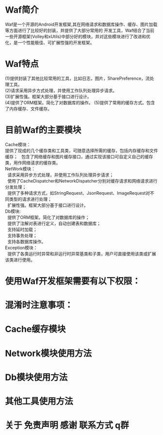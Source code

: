# Waf简介
  Waf是一个开源的Android开发框架,其在网络请求和数据库操作、缓存、图片加载等方面进行了比较好的封装，并提供了大部分常用的 开发工具，Waf结合了当前一些开源框架(Volley和xUtils)中部分好的模块，并对这些模块进行了改进和优化，是一个性能极佳、可扩展性强的开发框架。
# Waf特点
  (1)提供封装了其他比较常用的工具，比如日志，图片，SharePreference，流处理工具。    
  (2)请求采用异步方式处理，并使用工作队列处理异步请求。   
  (3)扩展性强。框架大部分基于接口进行设计。   
  (4)提供了ORM框架。简化了对数据库的操作。
  (5)提供了常用的缓存方式。包含了内存缓存、文件缓存。
# 目前Waf的主要模块
  Cache模块：  
  <span style="text-indent:2em;">提供了现成的几个缓存类和工具类，可随意选择所需的缓存，包括内存缓存和文件缓存；</span>
  &nbsp;&nbsp;包含了网络缓存和图片缓存接口，通过实现该接口可自定义自己的缓存类，用作网络请求的缓存类。     
  NetWork模块：   
  &nbsp;&nbsp;请求采用异步方式处理，并使用工作队列处理异步请求；   
  &nbsp;&nbsp;使用了CacheDispatcher和NetworkDispatcher分别对缓存请求和网络请求进行分发处理；   
  &nbsp;&nbsp;提供了多种请求方式，如StringRequest、JsonRequest、ImageRequest对不同类型的请求进行处理；   
  &nbsp;&nbsp;扩展性强。框架大部分基于接口进行设计。   
  Db模块:   
  &nbsp;&nbsp;提供了ORM框架。简化了对数据库的操作；     
  &nbsp;&nbsp;提供了注解对表进行定义，自动创建表和数据库；      
  &nbsp;&nbsp;支持延时加载；      
  &nbsp;&nbsp;支持事务处理；     
  &nbsp;&nbsp;支持各数据库操作。        
  Exception模块：     
  &nbsp;&nbsp;提供了各类运行时异常和非运行时异常基类和子类，用户可直接使用该类或扩展该类进行使用。     
# 使用Waf开发框架需要有以下权限：
# 混淆时注意事项：
# Cache缓存模块
# Network模块使用方法
# Db模块使用方法
# 其他工具使用方法
# 关于 免责声明 感谢 联系方式 q群 

